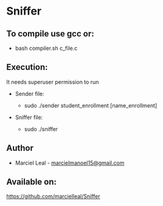# Sniffer

## To compile use gcc or:
* bash compiler.sh c_file.c

## Execution:
It needs superuser permission to run

* Sender file:
  * sudo ./sender student_enrollment [name_enrollment]

* Sniffer file:
  * sudo ./sniffer

## Author
* Marciel Leal - marcielmanoel15@gmail.com

## Available on:
https://github.com/marcielleal/Sniffer


 
